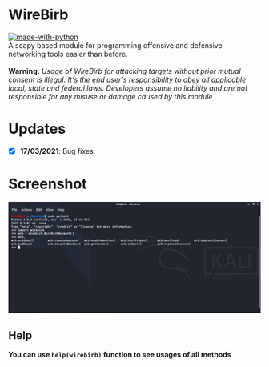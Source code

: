 # WireBirb
[![made-with-python](https://img.shields.io/badge/Made%20with-Python-1f425f.svg)](https://www.python.org/)<br>
A scapy based module for programming offensive and defensive networking tools easier than before.<br><br>
<b> Warning:</b><i> Usage of WireBirb for attacking targets without prior mutual consent is illegal. It's the end user's responsibility to obey all applicable local, state and federal laws. Developers assume no liability and are not responsible for any misuse or damage caused by this module </i>

# Updates
- [x] <b>17/03/2021</b>: Bug fixes.

# Screenshot
![Screen](Screenshot.png)

## Help
<b>You can use ```help(wirebirb)``` function to see usages of all methods</b>
